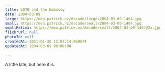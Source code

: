 ```yaml
---
title: LOTR and the Embassy
date: 2004-03-09
large: https://mea.patrick.nz/decade/large/2004-03-09-1464.jpg
small: https://mea.patrick.nz/decade/small/2004-03-09-1464.jpg
smallRetina: https://mea.patrick.nz/decade/small/2004-03-09-1464@2x.jpg
flickrUrl: null
photoId: null
createdAt: 2011-01-30 11:07:14.969574
updatedAt: 2004-03-09 00:00:00

---
```

A little late, but here it is.
